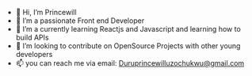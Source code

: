 - 👋 Hi, I’m Princewill
- 👀 I’m a passionate Front end Developer
- 🌱 I’m a currently learning Reactjs and Javascript and learning how to build APIs
- 💞️ I’m looking to contribute on OpenSource Projects with other young developers
- 📫 you can reach me via email: Duruprincewilluzochukwu@gmail.com

<!---
Duruwilly/Duruwilly is a ✨ special ✨ repository because its `README.md` (this file) appears on your GitHub profile.
You can click the Preview link to take a look at your changes.
--->
